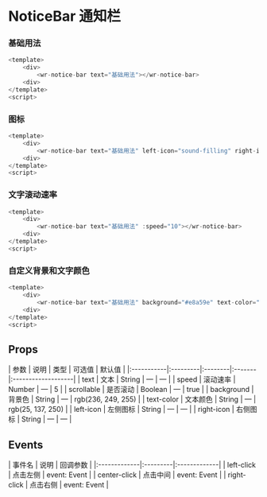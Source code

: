 # NoticeBar 通知栏

### 基础用法
```js
<template>
    <div>
        <wr-notice-bar text="基础用法"></wr-notice-bar>
    <div>
</template>
<script>
```

### 图标
```js
<template>
    <div>
        <wr-notice-bar text="基础用法" left-icon="sound-filling" right-icon="arrow-right"></wr-notice-bar>
    <div>
</template>
<script>
```


### 文字滚动速率
```js
<template>
    <div>
        <wr-notice-bar text="基础用法" :speed="10"></wr-notice-bar>
    <div>
</template>
<script>
```

### 自定义背景和文字颜色
```js
<template>
    <div>
        <wr-notice-bar text="基础用法" background="#e8a59e" text-color="red"></wr-notice-bar>
    <div>
</template>
<script>
```

##  Props

<md-table-warp>
| 参数       | 说明     | 类型    | 可选值 | 默认值             |
|:-----------|:---------|:--------|:-------|:-------------------|
| text       | 文本     | String  | —      | —                  |
| speed      | 滚动速率 | Number  | —      | 5                  |
| scrollable | 是否滚动 | Boolean | —      | true               |
| background | 背景色   | String  | —      | rgb(236, 249, 255) |
| text-color | 文本颜色 | String  | —      | rgb(25, 137, 250)  |
| left-icon  | 左侧图标 | String  | —      | —                  |
| right-icon | 右侧图标 | String  | —      | —                  |

</md-table-warp>

##  Events

<md-table-warp> 
| 事件名       | 说明     | 回调参数     |
|:-------------|:---------|:-------------|
| left-click   | 点击左侧 | event: Event |
| center-click | 点击中间 | event: Event |
| right-click  | 点击右侧 | event: Event |
</md-table-warp>